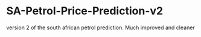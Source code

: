 # SA-Petrol-Price-Prediction-v2
version 2 of the south african petrol prediction. Much improved and cleaner 
